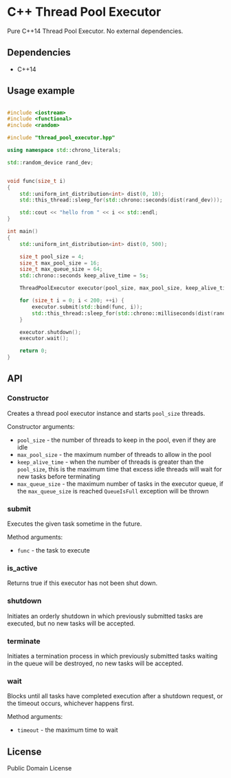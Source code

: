 # C++ Thread Pool Executor

Pure C++14 Thread Pool Executor. No external dependencies.

## Dependencies

* C++14



## Usage example

```c++

#include <iostream>
#include <functional>
#include <random>

#include "thread_pool_executor.hpp"

using namespace std::chrono_literals;

std::random_device rand_dev;


void func(size_t i)
{
    std::uniform_int_distribution<int> dist(0, 10);
    std::this_thread::sleep_for(std::chrono::seconds(dist(rand_dev)));

    std::cout << "hello from " << i << std::endl;
}

int main()
{
    std::uniform_int_distribution<int> dist(0, 500);

    size_t pool_size = 4;
    size_t max_pool_size = 16;    
    size_t max_queue_size = 64;
    std::chrono::seconds keep_alive_time = 5s;

    ThreadPoolExecutor executor(pool_size, max_pool_size, keep_alive_time, max_queue_size);

    for (size_t i = 0; i < 200; ++i) {
        executor.submit(std::bind(func, i));
        std::this_thread::sleep_for(std::chrono::milliseconds(dist(rand_dev)));
    }

    executor.shutdown();
    executor.wait();

    return 0;
}

```


## API

### Constructor

Creates a thread pool executor instance and starts `pool_size` threads.

Constructor arguments:

- `pool_size` - the number of threads to keep in the pool, even if they are idle
- `max_pool_size` - the maximum number of threads to allow in the pool
- `keep_alive_time` - when the number of threads is greater than the `pool_size`, this is the maximum time that excess idle threads will wait for new tasks before terminating
- `max_queue_size` - the maximum number of tasks in the executor queue, if the `max_queue_size` is reached `QueueIsFull` exception will be thrown

### submit

Executes the given task sometime in the future.

Method arguments:

- `func` - the task to execute

### is_active

Returns true if this executor has not been shut down.

### shutdown

Initiates an orderly shutdown in which previously submitted tasks are executed, but no new tasks will be accepted.

### terminate

Initiates a termination process in which previously submitted tasks waiting in the queue will be destroyed, no new tasks will be accepted.

### wait

Blocks until all tasks have completed execution after a shutdown request, or the timeout occurs, whichever happens first.

Method arguments:

- `timeout` - the maximum time to wait

## License

Public Domain License
